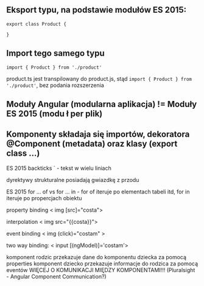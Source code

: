 
## Eksport typu, na podstawie modułów ES 2015:
```
export class Product {

}
```

## Import tego samego typu
```
import { Product } from './product'
```

product.ts jest transpilowany do product.js, stąd `import { Product } from './product'`, bez podania rozszerzenia

## Moduły Angular (modularna aplikacja) != Moduły ES 2015 (modu ł per plik)
 
## Komponenty składaja się importów, dekoratora @Component (metadata) oraz klasy (export class ...)

ES 2015 backticks ` - tekst w wielu liniach

dyrektywy strukturalne posiadają gwiazdkę z przodu

ES 2015 for ... of vs for ... in - for of iteruje po elementach tabeli itd, for in iteruje po propercjach obiektu

property binding < img [src]="costa">

interpolation < img src="{{costa}}"> 

event binding < img (click)="costam" >

two way binding: < input [(ngModel)]='costam'>

komponent rodzic przekazuje dane do komponentu dziecka za pomocą properties
komponent dziecko przekazuje informacje do rodzica za pomocą eventów
WIĘCEJ O KOMUNIKACJI MIĘDZY KOMPONENTAMI!!! (Pluralsight - Angular Component Communication?)